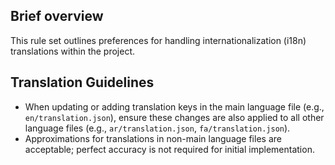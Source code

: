 ## Brief overview
This rule set outlines preferences for handling internationalization (i18n) translations within the project.

## Translation Guidelines
- When updating or adding translation keys in the main language file (e.g., `en/translation.json`), ensure these changes are also applied to all other language files (e.g., `ar/translation.json`, `fa/translation.json`).
- Approximations for translations in non-main language files are acceptable; perfect accuracy is not required for initial implementation.
